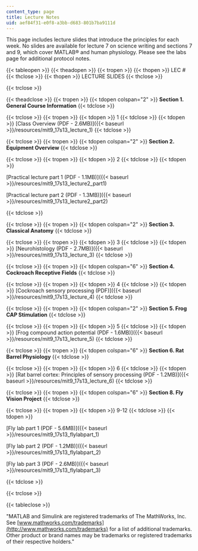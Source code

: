 ```yaml
---
content_type: page
title: Lecture Notes
uid: aef84f31-e0f8-a3bb-d683-801b7ba9111d
---
```


This page includes lecture slides that introduce the principles for each week. No slides are available for lecture 7 on science writing and sections 7 and 9, which cover MATLAB® and human physiology. Please see the labs page for additional protocol notes.

{{< tableopen >}}
{{< theadopen >}}
{{< tropen >}}
{{< thopen >}}
LEC #
{{< thclose >}}
{{< thopen >}}
LECTURE SLIDES
{{< thclose >}}

{{< trclose >}}

{{< theadclose >}}
{{< tropen >}}
{{< tdopen colspan="2" >}}
**Section 1. General Course Information**
{{< tdclose >}}

{{< trclose >}}
{{< tropen >}}
{{< tdopen >}}
1
{{< tdclose >}}
{{< tdopen >}}
[Class Overview (PDF - 2.6MB)]({{< baseurl >}}/resources/mit9_17s13_lecture_1)
{{< tdclose >}}

{{< trclose >}}
{{< tropen >}}
{{< tdopen colspan="2" >}}
**Section 2. Equipment Overview**
{{< tdclose >}}

{{< trclose >}}
{{< tropen >}}
{{< tdopen >}}
2
{{< tdclose >}}
{{< tdopen >}}


[Practical lecture part 1 (PDF - 1.1MB)]({{< baseurl >}}/resources/mit9_17s13_lecture2_part1)

[Practical lecture part 2 (PDF - 1.3MB)]({{< baseurl >}}/resources/mit9_17s13_lecture2_part2)


{{< tdclose >}}

{{< trclose >}}
{{< tropen >}}
{{< tdopen colspan="2" >}}
**Section 3. Classical Anatomy**
{{< tdclose >}}

{{< trclose >}}
{{< tropen >}}
{{< tdopen >}}
3
{{< tdclose >}}
{{< tdopen >}}
[Neurohistology (PDF - 2.7MB)]({{< baseurl >}}/resources/mit9_17s13_lecture_3)
{{< tdclose >}}

{{< trclose >}}
{{< tropen >}}
{{< tdopen colspan="6" >}}
**Section 4. Cockroach Receptive Fields**
{{< tdclose >}}

{{< trclose >}}
{{< tropen >}}
{{< tdopen >}}
4
{{< tdclose >}}
{{< tdopen >}}
[Cockroach sensory processing (PDF)]({{< baseurl >}}/resources/mit9_17s13_lecture_4)
{{< tdclose >}}

{{< trclose >}}
{{< tropen >}}
{{< tdopen colspan="2" >}}
**Section 5. Frog CAP Stimulation**
{{< tdclose >}}

{{< trclose >}}
{{< tropen >}}
{{< tdopen >}}
5
{{< tdclose >}}
{{< tdopen >}}
[Frog compound action potential (PDF - 1.6MB)]({{< baseurl >}}/resources/mit9_17s13_lecture_5)
{{< tdclose >}}

{{< trclose >}}
{{< tropen >}}
{{< tdopen colspan="6" >}}
**Section 6. Rat Barrel Physiology**
{{< tdclose >}}

{{< trclose >}}
{{< tropen >}}
{{< tdopen >}}
6
{{< tdclose >}}
{{< tdopen >}}
[Rat barrel cortex: Principles of sensory processing (PDF - 1.2MB)]({{< baseurl >}}/resources/mit9_17s13_lecture_6)
{{< tdclose >}}

{{< trclose >}}
{{< tropen >}}
{{< tdopen colspan="6" >}}
**Section 8. Fly Vision Project**
{{< tdclose >}}

{{< trclose >}}
{{< tropen >}}
{{< tdopen >}}
9-12
{{< tdclose >}}
{{< tdopen >}}


[Fly lab part 1 (PDF - 5.6MB)]({{< baseurl >}}/resources/mit9_17s13_flylabpart_1)

[Fly lab part 2 (PDF - 1.2MB)]({{< baseurl >}}/resources/mit9_17s13_flylabpart_2)

[Fly lab part 3 (PDF - 2.6MB)]({{< baseurl >}}/resources/mit9_17s13_flylabpart_3)


{{< tdclose >}}

{{< trclose >}}

{{< tableclose >}}

"MATLAB and Simulink are registered trademarks of The MathWorks, Inc. See [www.mathworks.com/trademarks](http://www.mathworks.com/trademarks) for a list of additional trademarks. Other product or brand names may be trademarks or registered trademarks of their respective holders."